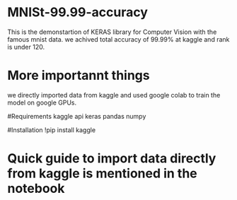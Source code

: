 # MNISt-99.99-accuracy

This is the demonstartion of KERAS library for Computer Vision with the famous mnist data.
we achived total accuracy of 99.99% at kaggle and rank is under 120.
# More importannt  things
we directly imported data from kaggle and used google colab to train the model on google GPUs.

#Requirements
kaggle api
keras 
pandas
numpy

#Installation
!pip install kaggle

# Quick guide to import data directly from kaggle is mentioned in the notebook
